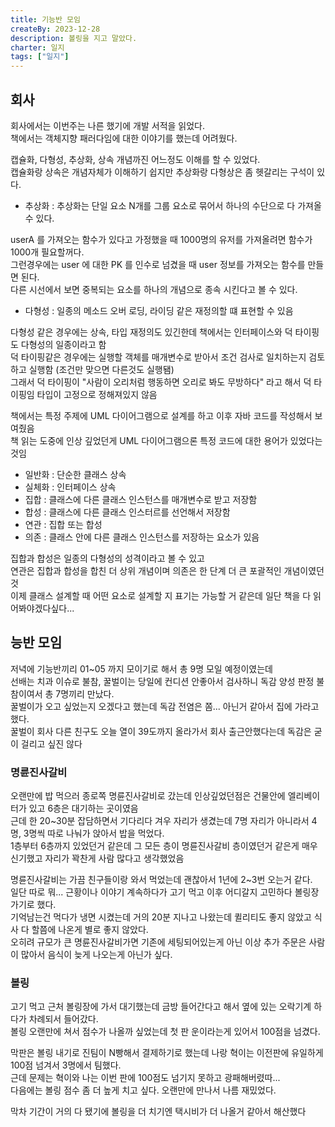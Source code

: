 ```yaml
---
title: 기능반 모임
createBy: 2023-12-28
description: 볼링을 지고 말았다.
charter: 일지
tags: ["일지"]
---
```


## 회사

회사에서는 이번주는 나른 했기에 개발 서적을 읽었다.  
책에서는 객체지향 패러다임에 대한 이야기를 했는데 어려웠다.

캡슐화, 다형성, 추상화, 상속 개념까진 어느정도 이해를 할 수 있었다.  
캡슐화랑 상속은 개념자체가 이해하기 쉽지만 추상화랑 다형상은 좀 헷갈리는 구석이 있다.

- 추상화 : 추상화는 단일 요소 N개를 그룹 요소로 묶어서 하나의 수단으로 다 가져올 수 있다.

userA 를 가져오는 함수가 있다고 가정했을 때 1000명의 유저를 가져올려면 함수가 1000개 필요할꺼다.  
그런경우에는 user 에 대한 PK 를 인수로 넘겼을 때 user 정보를 가져오는 함수를 만들면 된다.  
다른 시선에서 보면 중복되는 요소를 하나의 개념으로 종속 시킨다고 볼 수 있다.

- 다형성 : 일종의 메소드 오버 로딩, 라이딩 같은 재정의할 떄 표현할 수 있음

다형성 같은 경우에는 상속, 타입 재정의도 있긴한데 책에서는 인터페이스와 덕 타이핑도 다형성의 일종이라고 함  
덕 타이핑같은 경우에는 실행할 객체를 매개변수로 받아서 조건 검사로 일치하는지 검토하고 실행함 (조건만 맞으면 다른것도 실행됌)  
그래서 덕 타이핑이 "사람이 오리처럼 행동하면 오리로 봐도 무방하다" 라고 해서 덕 타이핑임 타입이 고정으로 정해져있지 않음

책에서는 특정 주제에 UML 다이어그램으로 설계를 하고 이후 자바 코드를 작성해서 보여줬음  
책 읽는 도중에 인상 깊었던게 UML 다이어그램으론 특정 코드에 대한 용어가 있었다는 것임

- 일반화 : 단순한 클래스 상속
- 실체화 : 인터페이스 상속
- 집합 : 클래스에 다른 클래스 인스턴스를 매개변수로 받고 저장함
- 합성 : 클래스에 다른 클래스 인스터르를 선언해서 저장함
- 연관 : 집합 또는 합성
- 의존 : 클래스 안에 다른 클래스 인스턴스를 저장하는 요소가 있음

집합과 합성은 일종의 다형성의 성격이라고 볼 수 있고  
연관은 집합과 합성을 합친 더 상위 개념이며 의존은 한 단계 더 큰 포괄적인 개념이였던것  
이제 클래스 설계할 때 어떤 요소로 설계할 지 표기는 가능할 거 같은데 일단 책을 다 읽어봐야겠다싶다...

## 능반 모임

저녁에 기능반끼리 01~05 까지 모이기로 해서 총 9명 모일 예정이였는데  
선배는 치과 이슈로 불참, 꿀벌이는 당일에 컨디션 안좋아서 검사하니 독감 양성 판정 불참이여서 총 7명끼리 만났다.  
꿀벌이가 오고 싶었는지 오겠다고 했는데 독감 전염은 쫌... 아닌거 같아서 집에 가라고 했다.  
꿀벌이 회사 다른 친구도 오늘 열이 39도까지 올라가서 회사 출근안했다는데 독감은 굳이 걸리고 싶진 않다

### 명륜진사갈비

오랜만에 밥 먹으러 종로쪽 명륜진사갈비로 갔는데 인상깊었던점은 건물안에 엘리베이터가 있고 6층은 대기하는 곳이였음  
근데 한 20~30분 잡담하면서 기다리다 겨우 자리가 생겼는데 7명 자리가 아니라서 4명, 3명씩 따로 나눠가 앉아서 밥을 먹었다.  
1층부터 6층까지 있었던거 같은데 그 모든 층이 명륜진사갈비 층이였던거 같은게 매우 신기했고 자리가 꽉찬게 사람 많다고 생각했었음

명륜진사갈비는 가끔 친구들이랑 와서 먹었는데 괜찮아서 1년에 2~3번 오는거 같다.  
일단 따로 뭐... 근황이나 이야기 계속하다가 고기 먹고 이후 어디갈지 고민하다 볼링장 가기로 했다.  
기억남는건 먹다가 냉면 시켰는데 거의 20분 지나고 나왔는데 퀼리티도 좋지 않았고 식사 다 할쯤에 나온게 별로 좋지 않았다.  
오히려 규모가 큰 명륜진사갈비가면 기존에 세팅되어있는게 아닌 이상 추가 주문은 사람이 많아서 음식이 늦게 나오는게 아닌가 싶다.

### 볼링

고기 먹고 근처 볼링장에 가서 대기했는데 금방 들어간다고 해서 옆에 있는 오락기계 하다가 차례되서 들어갔다.  
볼링 오랜만에 쳐서 점수가 나올까 싶었는데 첫 판 운이라는게 있어서 100점을 넘겼다.

막판은 볼링 내기로 진팀이 N빵해서 결제하기로 했는데 나랑 혁이는 이전판에 유일하게 100점 넘겨서 3명에서 팀했다.  
근데 문제는 혁이와 나는 이번 판에 100점도 넘기지 못하고 광패해버렸따...  
다음에는 볼링 점수 좀 더 높게 치고 싶다. 오랜만에 만나서 나름 재밌었다.

막차 기간이 거의 다 됐기에 볼링을 더 치기엔 택시비가 더 나올거 같아서 해산했다

